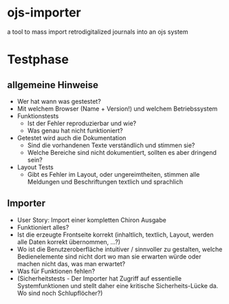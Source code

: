 # ojs-importer
a tool to mass import retrodigitalized journals into an ojs system

# Testphase

## allgemeine Hinweise
-	Wer hat wann was gestestet?
-	Mit welchem Browser (Name  + Version!) und welchem Betriebssystem
- Funktionstests
    *  Ist der Fehler reproduzierbar und wie?
    *	Was genau hat nicht funktioniert?
-	Getestet wird auch die Dokumentation
    *	Sind die vorhandenen Texte verständlich und stimmen sie?
    *	Welche Bereiche sind nicht dokumentiert, sollten es aber dringend sein?
-	Layout Tests
    *	Gibt es Fehler im Layout, oder ungereimtheiten, stimmen alle Meldungen und Beschriftungen textlich und sprachlich

##	Importer
-	User Story:  Import einer kompletten Chiron Ausgabe
-	Funktioniert alles?
-	Ist die erzeugte Frontseite korrekt (inhaltlich, textlich, Layout, werden alle Daten korrekt übernommen, …?)
-	Wo ist die Benutzeroberfläche intuitiver / sinnvoller zu gestalten, welche Bedienelemente sind nicht dort wo man sie erwarten würde oder machen nicht das, was man erwartet?
-	Was für Funktionen fehlen?
-	(Sicherheitstests - Der Importer  hat Zugriff auf essentielle Systemfunktionen und stellt daher eine kritische Sicherheits-Lücke da. Wo sind noch Schlupflöcher?)

